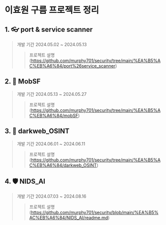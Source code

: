 # 이효원 구름 프로젝트 정리

## 1. 👓 port & service scanner
> 개발 기간 2024.05.02 ~ 2024.05.13
> >프로젝트 설명 (https://github.com/murphy701/security/tree/main/%EA%B5%AC%EB%A6%84/port%26service_scanner)
## 2. 📱 MobSF
> 개발 기간 2024.05.13 ~ 2024.05.27
> >프로젝트 설명(https://github.com/murphy701/security/tree/main/%EA%B5%AC%EB%A6%84/mobSF)
## 3. 👤 darkweb_OSINT
> 개발 기간 2024.06.01 ~ 2024.06.11
> > 프로젝트 설명(https://github.com/murphy701/security/tree/main/%EA%B5%AC%EB%A6%84/darkweb_OSINT)
## 4. 🛡️ NIDS_AI
> 개발 기간 2024.07.03 ~ 2024.08.16
>> 프로젝트 설명(https://github.com/murphy701/security/blob/main/%EA%B5%AC%EB%A6%84/NIDS_AI/readme.md)
